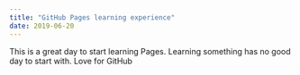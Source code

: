 ```yaml
---
title: "GitHub Pages learning experience"
date: 2019-06-20
---
```


This is a great day to start learning Pages. Learning something has no good day to start with. Love for GitHub
